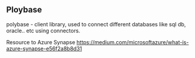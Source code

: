 
Ploybase
-------
polybase - client library, used to connect different databases like sql db, 
oracle.. etc using connectors.

Resource to Azure Synapse 
https://medium.com/microsoftazure/what-is-azure-synapse-e56f2a8b8d31


